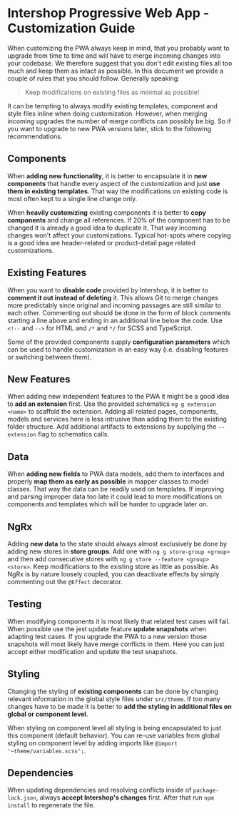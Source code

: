 # Intershop Progressive Web App - Customization Guide

When customizing the PWA always keep in mind, that you probably want to upgrade from time to time and will have to merge incoming changes into your codebase. We therefore suggest that you don't edit existing files all too much and keep them as intact as possible. In this document we provide a couple of rules that you should follow. Generally speaking:

> Keep modifications on existing files as minimal as possible!

It can be tempting to always modify existing templates, component and style files inline when doing customization. However, when merging incoming upgrades the number of merge conflicts can possibly be big. So if you want to upgrade to new PWA versions later, stick to the following recommendations.

## Components

When **adding new functionality**, it is better to encapsulate it in **new components** that handle every aspect of the customization and just **use them in existing templates**. That way the modifications on existing code is most often kept to a single line change only.

When **heavily customizing** existing components it is better to **copy components** and change all references. If 20% of the component has to be changed it is already a good idea to duplicate it. That way incoming changes won't affect your customizations. Typical hot-spots where copying is a good idea are header-related or product-detail page related customizations.

## Existing Features

When you want to **disable code** provided by Intershop, it is better to **comment it out instead of deleting** it. This allows Git to merge changes more predictably since original and incoming passages are still similar to each other. Commenting out should be done in the form of block comments starting a line above and ending in an additional line below the code. Use `<!--` and `-->` for HTML and `/*` and `*/` for SCSS and TypeScript.

Some of the provided components supply **configuration parameters** which can be used to handle customization in an easy way (i.e. disabling features or switching between them).

## New Features

When adding new independent features to the PWA it might be a good idea to **add an extension** first. Use the provided schematics `ng g extension <name>` to scaffold the extension. Adding all related pages, components, models and services here is less intrusive than adding them to the existing folder structure. Add additional artifacts to extensions by supplying the `--extension` flag to schematics calls.

## Data

When **adding new fields** to PWA data models, add them to interfaces and properly **map them as early as possible** in mapper classes to model classes. That way the data can be readily used on templates. If improving and parsing improper data too late it could lead to more modifications on components and templates which will be harder to upgrade later on.

## NgRx

Adding **new data** to the state should always almost exclusively be done by adding new stores in **store groups**. Add one with `ng g store-group <group>` and then add consecutive stores with `ng g store --feature <group> <store>`. Keep modifications to the existing store as little as possible. As NgRx is by nature loosely coupled, you can deactivate effects by simply commenting out the `@Effect` decorator.

## Testing

When modifying components it is most likely that related test cases will fail. When possible use the jest update feature **update snapshots** when adapting test cases. If you upgrade the PWA to a new version those snapshots will most likely have merge conflicts in them. Here you can just accept either modification and update the test snapshots.

## Styling

Changing the styling of **existing components** can be done by changing relevant information in the global style files under `src/theme`. If too many changes have to be made it is better to **add the styling in additional files on global or component level**.

When styling on component level all styling is being encapsulated to just this component (default behavior). You can re-use variables from global styling on component level by adding imports like `@import '~theme/variables.scss';`.

## Dependencies

When updating dependencies and resolving conflicts inside of `package-lock.json`, always **accept Intershop's changes** first. After that run `npm install` to regenerate the file.
